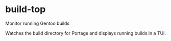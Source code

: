 # build-top

Monitor running Gentoo builds

Watches the build directory for Portage and displays running builds
in a TUI.

